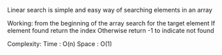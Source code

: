Linear search is simple and easy way of searching elements in an array

Working:
	from the beginning of the array search for the target element
	If element found return the index 
	Otherwise return -1 to indicate not found


Complexity:
	Time : O(n)
	Space : O(1)
